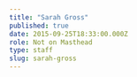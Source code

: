 ```yaml
---
title: "Sarah Gross"
published: true
date: 2015-09-25T18:33:00.000Z
role: Not on Masthead
type: staff
slug: sarah-gross
---
```

